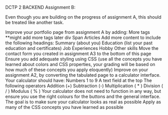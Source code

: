 DCTP 2 BACKEND
Assignment B: 

Even though you are building on the progress of assignment A, this should be treated like another task.

Improve your portfolio page from assignment A by adding:
More tags **might add more tags later 
div
Span
Articles
Add more content to include the following headings:
Summary (about you)
Education (list your past education and certificates)
Job Experiences
Hobby
Other skills
Move the contact form you created in assignment A3 to the bottom of this page
Ensure you add adequate styling using CSS (use all the concepts you have learned about colors and CSS properties, your grading will be based on how much of these concepts you apply eloquently) 
Improve on your assignment A2, by converting the tabulated page to a calculator interface. Your calculator should have:
Numbers 1 to 9
A text field at the top
The following operators
Addition (+)
Subtraction (-)
Multiplication ( * )
Division ( / )
Modulus ( % )
Your calculator does not need to function in any way, but ensure you use the right colours for the buttons and the general interface. The goal is to make sure your calculator looks as real as possible
Apply as many of the CSS concepts you have learned as possible

